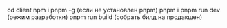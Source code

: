 cd client
npm i pnpm -g (если не установлен pnpm)
pnpm i
pnpm run dev (режим разработки)
pnpm run build (собрать билд на продакшен)